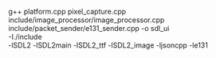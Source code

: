 g++ platform.cpp pixel_capture.cpp include/image_processor/image_processor.cpp include/packet_sender/e131_sender.cpp -o sdl_ui \
    -I./include \
    -lSDL2 -lSDL2main -lSDL2_ttf -lSDL2_image -ljsoncpp -le131
